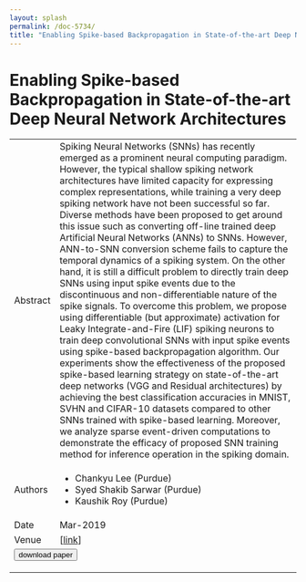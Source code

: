 ```yaml
---
layout: splash
permalink: /doc-5734/
title: "Enabling Spike-based Backpropagation in State-of-the-art Deep Neural Network Architectures"
---
```


# Enabling Spike-based Backpropagation in State-of-the-art Deep Neural Network Architectures

<table>
    <tbody>
    <tr>
        <td>Abstract</td>
        <td>Spiking Neural Networks (SNNs) has recently emerged as a prominent neural computing paradigm. However, the typical shallow spiking network architectures have limited capacity for expressing complex representations, while training a very deep spiking network have not been successful so far. Diverse methods have been proposed to get around this issue such as converting off-line trained deep Artificial Neural Networks (ANNs) to SNNs. However, ANN-to-SNN conversion scheme fails to capture the temporal dynamics of a spiking system. On the other hand, it is still a difficult problem to directly train deep SNNs using input spike events due to the discontinuous and non-differentiable nature of the spike signals. To overcome this problem, we propose using differentiable (but approximate) activation for Leaky Integrate-and-Fire (LIF) spiking neurons to train deep convolutional SNNs with input spike events using spike-based backpropagation algorithm. Our experiments show the effectiveness of the proposed spike-based learning strategy on state-of-the-art deep networks (VGG and Residual architectures) by achieving the best classification accuracies in MNIST, SVHN and CIFAR-10 datasets compared to other SNNs trained with spike-based learning. Moreover, we analyze sparse event-driven computations to demonstrate the efficacy of proposed SNN training method for inference operation in the spiking domain.</td>
    </tr>
    <tr>
        <td>Authors</td>
        <td>
            <ul>
                <li>Chankyu Lee (Purdue)</li>
                <li>Syed Shakib Sarwar (Purdue)</li>
                <li>Kaushik Roy (Purdue)</li>
            </ul>
        </td>
    </tr>
    <tr>
        <td>Date</td>
        <td>Mar-2019</td>
    </tr>
    <tr>
        <td>Venue</td>
        <td> [<a href="https://deeplearn.org/arxiv/67928/enabling-spike-based-backpropagation-in-state-of-the-art-deep-neural-network-architectures">link</a>]</td>
    </tr>
        <tr>
            <td colspan="2">
                <form method="get" action="https://deeplearn.org/arxiv/67928/enabling-spike-based-backpropagation-in-state-of-the-art-deep-neural-network-architectures">
                    <button type="submit">download paper</button>
                </form>
            </td>
        </tr>
    </tbody>
</table>
